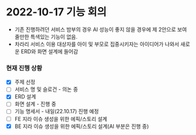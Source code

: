 # 2022-10-17 기능 회의
- 기존 진행하려던 서비스 밤부의 경우 AI 성능이 좋지 않을 경우에 제 2안으로 보여줄만한 특색있는 기능이 없음.
- 차라리 서비스 이용 대상자를 아이 및 부모로 집중시키자는 아이디어가 나와서 새로운 ERD와 화면 설계에 들어감

### 현재 진행 상황
- [X] 주제 선정
- [ ] 서비스 명 및 슬로건 - 의논 중
- [X] ERD 설계
- [ ] 화면 설계 - 진행 중
- [ ] 기능 명세서 - 내일(22.10.17) 진행 예정
- [ ] FE 지라 이슈 생성을 위한 에픽/스토리 설계
- [X] BE 지라 이슈 생성을 위한 에픽/스토리 설계(AI 부분은 진행 중)